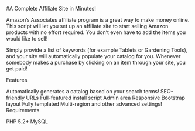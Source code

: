 #A Complete Affiliate Site in Minutes!

Amazon’s Associates affiliate program is a great way to make money online. This script will let you set up an affiliate site to start selling Amazon products with no effort required. You don’t even have to add the items you would like to sell!

Simply provide a list of keywords (for example Tablets or Gardening Tools), and your site will automatically populate your catalog for you. Whenever somebody makes a purchase by clicking on an item through your site, you get paid!

Features

Automatically generates a catalog based on your search terms!
SEO-friendly URLs
Full-featured install script
Admin area
Responsive Bootstrap layout
Fully templated
Multi-region and other advanced settings!
Requirements

PHP 5.2+
MySQL
